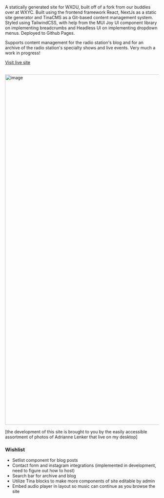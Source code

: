 <p>A statically generated site for WXDU, built off of a fork from our buddies over at WXYC. Built using the frontend framework React, NextJs as a static site generator and TinaCMS as a Git-based content management system. Styled using TailwindCSS, with help from the MUI Joy UI component library on implementing breadcrumbs and Headless UI on implementing dropdown menus. Deployed to Github Pages.</p>

<p>Supports content management for the radio station's blog and for an archive of the radio station's specialty shows and live events. Very much a work in progress!</p>

<a href="https://wxdu.org/" target="_blank"> Visit live site</a>

<br/>

<img width="1146" alt="image" src="https://github.com/haowens/website/assets/69762131/75c67f8a-f69b-4d54-934d-ce528c9c6964">
<p>[the development of this site is brought to you by the easily accessible assortment of photos of Adrianne Lenker that live on my desktop]</p>

<h3>Wishlist</h3>
<ul>
<li>Setlist component for blog posts</li>
<li>
Contact form and instagram integrations (implemented in development, need to figure out how to host)
</li>
<li>Search bar for archive and blog</li>
<li>Utilize Tina blocks to make more components of site editable by admin</li>
<li>Embed audio player in layout so music can continue as you browse the site</li>
</ul>
